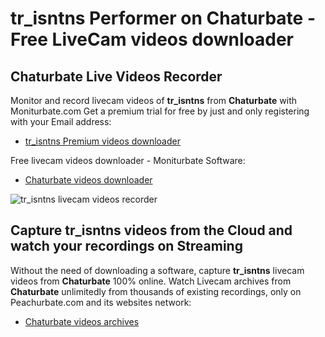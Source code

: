 # tr_isntns Performer on Chaturbate - Free LiveCam videos downloader

## Chaturbate Live Videos Recorder

Monitor and record livecam videos of **tr_isntns** from **Chaturbate** with Moniturbate.com
Get a premium trial for free by just and only registering with your Email address:
* [tr_isntns Premium videos downloader](https://moniturbate.com/request-demo-licence-key.html)

Free livecam videos downloader - Moniturbate Software:
* [Chaturbate videos downloader](https://moniturbate.com/moniturbate-download-software.html)

![tr_isntns livecam videos recorder](https://peachurnet.com/templates/moniturbate-software.png)


## Capture tr_isntns videos from the Cloud and watch your recordings on Streaming

Without the need of downloading a software, capture **tr_isntns** livecam videos from **Chaturbate** 100% online.
Watch Livecam archives from **Chaturbate** unlimitedly from thousands of existing recordings, only on Peachurbate.com and its websites network:
* [Chaturbate videos archives](https://peachurnet.com/)